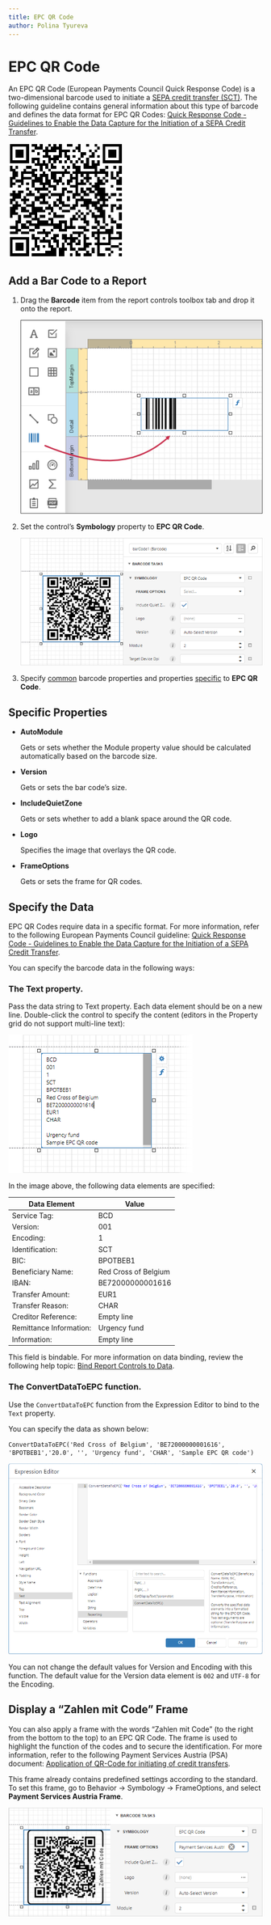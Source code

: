 ```yaml
---
title: EPC QR Code
author: Polina Tyureva
---
```

# EPC QR Code

An EPC QR Code (European Payments Council Quick Response Code) is a two-dimensional barcode used to initiate a [SEPA credit transfer (SCT)](https://www.europeanpaymentscouncil.eu/what-we-do/sepa-credit-transfer). The following guideline contains general information about this type of barcode and defines the data format for EPC QR Codes: [Quick Response Code - Guidelines to Enable the Data Capture for the Initiation of a SEPA Credit Transfer](https://www.europeanpaymentscouncil.eu/sites/default/files/kb/file/2022-09/EPC069-12%20v3.0%20Quick%20Response%20Code%20-%20Guidelines%20to%20Enable%20the%20Data%20Capture%20for%20the%20Initiation%20of%20an%20SCT_0.pdf).

![EPC QR Code Barcode](../../../../images/barcode-epc-qr-code.png)

## Add a Bar Code to a Report

1. Drag the **Barcode** item from the report controls toolbox tab and drop it onto the report. 

    ![](../../../../images/eurd-web-add-bar-code-to-report.png)

2. Set the control’s **Symbology** property to **EPC QR Code**. 

    ![](../../../../images/epc-qr-code-in-designer.png)

3. Specify [common](add-bar-codes-to-a-report.md) barcode properties and properties [specific](#specific-properties) to **EPC QR Code**.

## Specific Properties

- **AutoModule**

    Gets or sets whether the Module property value should be calculated automatically based on the barcode size.

- **Version**

    Gets or sets the bar code’s size.

- **IncludeQuietZone**

    Gets or sets whether to add a blank space around the QR code.

- **Logo**

    Specifies the image that overlays the QR code.

- **FrameOptions**

    Gets or sets the frame for QR codes.

## Specify the Data

EPC QR Codes require data in a specific format. For more information, refer to the following European Payments Council guideline: [Quick Response Code - Guidelines to Enable the Data Capture for the Initiation of a SEPA Credit Transfer](https://www.europeanpaymentscouncil.eu/sites/default/files/kb/file/2022-09/EPC069-12%20v3.0%20Quick%20Response%20Code%20-%20Guidelines%20to%20Enable%20the%20Data%20Capture%20for%20the%20Initiation%20of%20an%20SCT_0.pdf).

You can specify the barcode data in the following ways:

### The Text property.

Pass the data string to Text property. Each data element should be on a new line. Double-click the control to specify the content (editors in the Property grid do not support multi-line text):

![](../../../../images/epc-qr-code-data.png)

In the image above, the following data elements are specified:

| Data Element   |      Value      |
|----------|-------------|
| Service Tag:|  BCD | 
| Version:	 |    001   | 
| Encoding: | 1 |  
| Identification:|  SCT | 
| BIC:	 |   BPOTBEB1   | 
| Beneficiary Name: | Red Cross of Belgium |
| IBAN: | BE72000000001616 |
| Transfer Amount:|  EUR1 | 
| Transfer Reason:|    CHAR   | 
| Creditor Reference: | Empty line |
| Remittance Information: | Urgency fund  |
| Information: | Empty line |


This field is bindable. For more information on data binding, review the following help topic: [Bind Report Controls to Data](../bind-controls-to-data.md).

### The ConvertDataToEPC function.

Use the `ConvertDataToEPC` function from the Expression Editor to bind to the `Text` property.

You can specify the data as shown below:

```
ConvertDataToEPC('Red Cross of Belgium', 'BE72000000001616', 'BPOTBEB1','20.0', '', 'Urgency fund', 'CHAR', 'Sample EPC QR code')
```

![](../../../../images/convert-to-epc-function.png)

You can not change the default values for Version and Encoding with this function. The default value for the Version data element is `002` and `UTF-8` for the Encoding.

## Display a “Zahlen mit Code” Frame

You can also apply a frame with the words “Zahlen mit Code” (to the right from the bottom to the top) to an EPC QR Code. The frame is used to highlight the function of the codes and to secure the identification. For more information, refer to the following Payment Services Austria (PSA) document: [Application of QR-Code for initiating of credit transfers](https://zv.psa.at/de/download/qr-code/339-qr-code-und-bcd-definition-3-en/file.html).

This frame already contains predefined settings according to the standard. To set this frame, go to Behavior → Symbology → FrameOptions, and select **Payment Services Austria Frame**.

![](../../../../images/qr-frame-austria-design-time-options.png)
